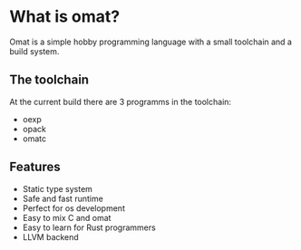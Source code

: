 # What is omat?
Omat is a simple hobby programming language with a small toolchain and
a build system.

## The toolchain
At the current build there are 3 programms in the toolchain: <br>

 - oexp <br>
 - opack <br>
 - omatc <br>

## Features
- Static type system
- Safe and fast runtime
- Perfect for os development
- Easy to mix C and omat
- Easy to learn for Rust programmers
- LLVM backend